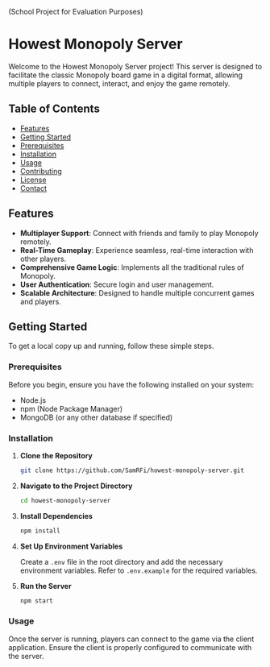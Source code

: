 (School Project for Evaluation Purposes)

# Howest Monopoly Server

Welcome to the Howest Monopoly Server project! This server is designed to facilitate the classic Monopoly board game in a digital format, allowing multiple players to connect, interact, and enjoy the game remotely.

## Table of Contents

- [Features](#features)
- [Getting Started](#getting-started)
- [Prerequisites](#prerequisites)
- [Installation](#installation)
- [Usage](#usage)
- [Contributing](#contributing)
- [License](#license)
- [Contact](#contact)

## Features

- **Multiplayer Support**: Connect with friends and family to play Monopoly remotely.
- **Real-Time Gameplay**: Experience seamless, real-time interaction with other players.
- **Comprehensive Game Logic**: Implements all the traditional rules of Monopoly.
- **User Authentication**: Secure login and user management.
- **Scalable Architecture**: Designed to handle multiple concurrent games and players.

## Getting Started

To get a local copy up and running, follow these simple steps.

### Prerequisites

Before you begin, ensure you have the following installed on your system:

- Node.js
- npm (Node Package Manager)
- MongoDB (or any other database if specified)

### Installation

1. **Clone the Repository**

    ```sh
    git clone https://github.com/SamRFi/howest-monopoly-server.git
    ```

2. **Navigate to the Project Directory**

    ```sh
    cd howest-monopoly-server
    ```

3. **Install Dependencies**

    ```sh
    npm install
    ```

4. **Set Up Environment Variables**

    Create a `.env` file in the root directory and add the necessary environment variables. Refer to `.env.example` for the required variables.

5. **Run the Server**

    ```sh
    npm start
    ```

### Usage

Once the server is running, players can connect to the game via the client application. Ensure the client is properly configured to communicate with the server.
